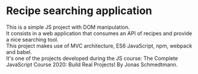 # Recipe searching application

This is a simple JS project with DOM manipulation.  
It consists in a web application that consumes an API of recipes and provide a nice searching tool.  
This project makes use of MVC architecture, ES6 JavaScript, npm, webpack and babel.  
It's one of the projects developed during the JS course: The Complete JavaScript Course 2020: Build Real Projects! By Jonas Schmedtmann.
